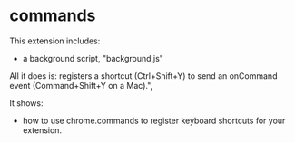 # commands

This extension includes:

* a background script, "background.js"

All it does is: registers a shortcut (Ctrl+Shift+Y) to send an onCommand event (Command+Shift+Y on a Mac).",

It shows:

* how to use chrome.commands to register keyboard shortcuts for your extension.

